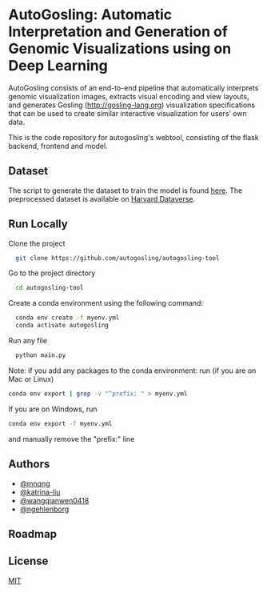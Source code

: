 # AutoGosling: Automatic Interpretation and Generation of Genomic Visualizations using on Deep Learning

AutoGosling consists of an end-to-end pipeline that automatically interprets genomic visualization images, extracts visual encoding and view layouts, and generates Gosling (http://gosling-lang.org) visualization specifications that can be used to create similar interactive visualization for users’ own data.

This is the code repository for autogosling's webtool, consisting of the flask backend, frontend and model.

## Dataset

The script to generate the dataset to train the model is found [here](https://github.com/wangqianwen0418/gosling-boxes). The preprocessed dataset is available on [Harvard Dataverse](https://dataverse.harvard.edu/).

## Run Locally

Clone the project

```bash
  git clone https://github.com/autogosling/autogosling-tool
```

Go to the project directory

```bash
  cd autogosling-tool
```

Create a conda environment using the following command:

```bash
  conda env create -f myenv.yml
  conda activate autogosling
```

Run any file

```bash
  python main.py
```

Note: if you add any packages to the conda environment: run (if you are on Mac or Linux)
```bash
conda env export | grep -v "^prefix: " > myenv.yml
```
If you are on Windows, run 
```bash
conda env export -f myenv.yml
```
and manually remove the "prefix:" line

## Authors

- [@mnqng](https://www.github.com/mnqng)
- [@katrina-liu](https://github.com/katrina-liu)
- [@wangqianwen0418](https://github.com/wangqianwen0418)
- [@ngehlenborg](https://github.com/ngehlenborg)

## Roadmap


## License

[MIT](https://choosealicense.com/licenses/mit/)
